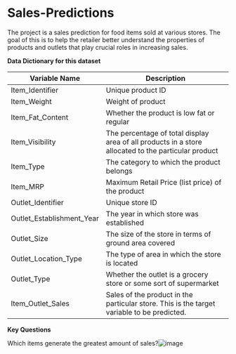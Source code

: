 # Sales-Predictions

The project is a sales prediction for food items sold at various stores. The goal of this is to help the retailer better understand the properties of products and outlets that play crucial roles in increasing sales.

**Data Dictionary for this dataset**


|**Variable Name**|	**Description**|
| ----- | ----- |
|Item_Identifier|	Unique product ID|
|Item_Weight|	Weight of product|
|Item_Fat_Content|	Whether the product is low fat or regular|
|Item_Visibility|	The percentage of total display area of all products in a store allocated to the particular product|
|Item_Type|	The category to which the product belongs|
|Item_MRP|	Maximum Retail Price (list price) of the product|
|Outlet_Identifier|	Unique store ID|
|Outlet_Establishment_Year|	The year in which store was established|
|Outlet_Size|	The size of the store in terms of ground area covered|
|Outlet_Location_Type|	The type of area in which the store is located|
|Outlet_Type|	Whether the outlet is a grocery store or some sort of supermarket|
|Item_Outlet_Sales|	Sales of the product in the particular store. This is the target variable to be predicted.|

**Key Questions**

Which items generate the greatest amount of sales?![image](https://user-images.githubusercontent.com/47255213/156952831-fceda858-5a70-419b-a99b-52c1de3735b7.png)


